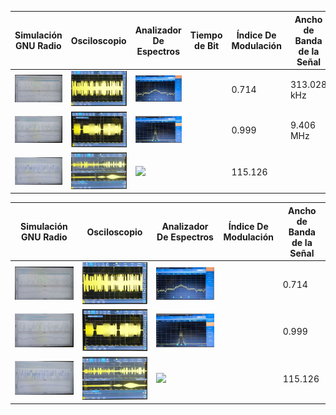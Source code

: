 | Simulación GNU Radio | Osciloscopio | Analizador De Espectros | Tiempo de Bit | Índice De Modulación | Ancho de Banda de la Señal |
|-----------------|-----------------------| -----------------------| -----------------------|-----------------------|-----------------------|
| <img src="punto_1/Caso1SimulacionGNURadio.PNG"> | <img src="punto_1/Caso1Osciloscopio.PNG"> | <img src="punto_1/Caso1AnalizadorDeEspectros.PNG"> |  | 0.714 |  313.028 kHz |
| <img src="punto_1/Caso2SimulacionGNURadio.PNG"> | <img src="punto_1/Caso2Osciloscopio.PNG"> | <img src="punto_1/Caso2AnalizadorDeEspectros.PNG"> |  | 0.999 | 9.406 MHz |
| <img src="punto_1/Caso3SimulacionGNURadio.PNG"> | <img src="punto_1/Caso3Osciloscopio.PNG"> | <img src="punto_1/Caso3AnalizadorDeEspectros.PNG"> |  | 115.126 |   |

| Simulación GNU Radio | Osciloscopio | Analizador De Espectros| Índice De Modulación | Ancho de Banda de la Señal |
|-----------------|-----------------------| -----------------------| -----------------------|-----------------------|
| <img src="punto_1/Caso1SimulacionGNURadio.PNG"> | <img src="punto_1/Caso1Osciloscopio.PNG"> | <img src="punto_1/Caso1AnalizadorDeEspectros.PNG"> |  | 0.714 |
| <img src="punto_1/Caso2SimulacionGNURadio.PNG"> | <img src="punto_1/Caso2Osciloscopio.PNG"> | <img src="punto_1/Caso2AnalizadorDeEspectros.PNG"> |  | 0.999 |
| <img src="punto_1/Caso3SimulacionGNURadio.PNG"> | <img src="punto_1/Caso3Osciloscopio.PNG"> | <img src="punto_1/Caso3AnalizadorDeEspectros.PNG"> |  | 115.126 |

